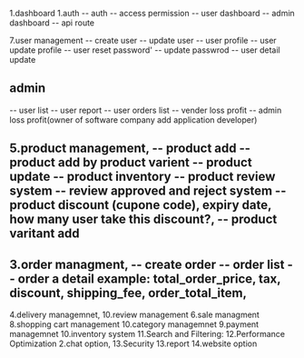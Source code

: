 1.dashboard
1.auth
  -- auth
  -- access permission
  -- user dashboard
  -- admin dashboard
  -- api route

7.user management
 -- create user
 -- update user
 -- user profile
 -- user update profile
 -- user reset password'
 -- update passwrod
 -- user detail update
  ## admin
 -- user list
 -- user report
 -- user orders list
 -- vender loss profit
 -- admin loss profit(owner of software company add application developer)

5.product management,
 -- product add
 -- product add by product varient 
 -- product update
 -- product inventory
 -- product review system
 -- review approved and reject system
 -- product discount (cupone code), expiry date, how many user take this discount?,
 -- product varitant add
 -- 

3.order managment,
 -- create order
 -- order list
 -- order a detail example: total_order_price, tax, discount, shipping_fee, order_total_item,
 -- 
4.delivery managemnet,
10.review management
6.sale managment
8.shopping cart management
10.category managemnet
9.payment managemnet
10.inventory system
11.Search and Filtering: 
12.Performance Optimization
2.chat option,
13.Security
13.report
14.website option

